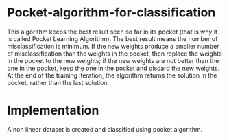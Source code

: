 # Pocket-algorithm-for-classification

This algorithm keeps the best result seen so far in its pocket (that is why it is called Pocket Learning Algorithm). The best result means the number of misclassification is minimum. If the new weights produce a smaller number of misclassification than the weights in the pocket, then replace the weights in the pocket to the new weights; if the new weights are not better than the one in the pocket, keep the one in the pocket and discard the new weights. At the end of the training iteration, the algorithm returns the solution in the pocket, rather than the last solution.

# Implementation
A non linear dataset is created and classified using pocket algorithm.
